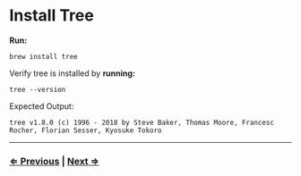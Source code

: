 # Install Tree

**Run:**

 `brew install tree`

Verify tree is installed by **running:**

 `tree --version`

Expected Output:

```
tree v1.8.0 (c) 1996 - 2018 by Steve Baker, Thomas Moore, Francesc Rocher, Florian Sesser, Kyosuke Tokoro
```

---

### [⇐ Previous](5-git.md) | [Next ⇒](7-live-server.md)
